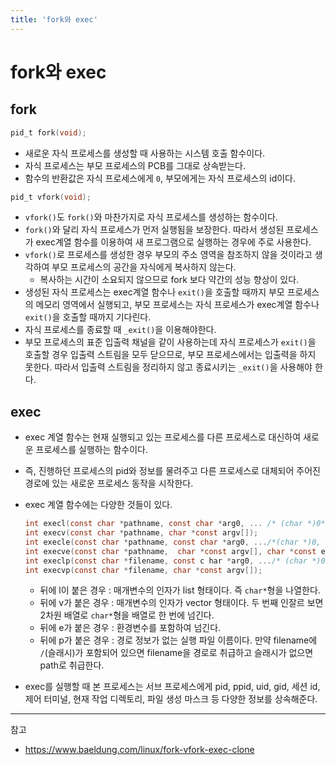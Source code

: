 ```yaml
---
title: 'fork와 exec'
---
```

# fork와 exec

## fork

```c
pid_t fork(void);
```

- 새로운 자식 프로세스를 생성할 때 사용하는 시스템 호출 함수이다.
- 자식 프로세스는 부모 프로세스의 PCB를 그대로 상속받는다.
- 함수의 반환값은 자식 프로세스에게 `0`, 부모에게는 자식 프로세스의 id이다.

```c
pid_t vfork(void);
```

- `vfork()`도 `fork()`와 마찬가지로 자식 프로세스를 생성하는 함수이다.
- `fork()`와 달리 자식 프로세스가 먼저 실행됨을 보장한다. 따라서 생성된 프로세스가 exec계열 함수를 이용하여 새 프로그램으로 실행하는 경우에 주로 사용한다.
- `vfork()`로 프로세스를 생성한 경우 부모의 주소 영역을 참조하지 않을 것이라고 생각하여 부모 프로세스의 공간을 자식에게 복사하지 않는다.
  - 복사하는 시간이 소요되지 않으므로 fork 보다 약간의 성능 향상이 있다.
- 생성된 자식 프로세스는 exec계열 함수나 `exit()`을 호출할 때까지 부모 프로세스의 메모리 영역에서 실행되고, 부모 프로세스는 자식 프로세스가 exec계열 함수나 `exit()`을 호출할 때까지 기다린다.
- 자식 프로세스를 종료할 때 `_exit()`을 이용해야한다. 
- 부모 프로세스의 표준 입출력 채널을 같이 사용하는데 자식 프로세스가 `exit()`을 호출할 경우 입출력 스트림을 모두 닫으므로, 부모 프로세스에서는 입출력을 하지 못한다. 따라서 입출력 스트림을 정리하지 않고 종료시키는 `_exit()`을 사용해야 한다.

## exec

- exec 계열 함수는 현재 실행되고 있는 프로세스를 다른 프로세스로 대신하여 새로운 프로세스를 실행하는 함수이다.
- 즉, 진행하던 프로세스의 pid와 정보를 물려주고 다른 프로세스로 대체되어 주어진 경로에 있는 새로운 프로세스 동작을 시작한다.

- exec 계열 함수에는 다양한 것들이 있다.

    ```c
    int execl(const char *pathname, const char *arg0, ... /* (char *)0*/);
    int execv(const char *pathname, char *const argv[]);
    int execle(const char *pathname, const char *arg0, .../*(char *)0, char *const envp[] */);
    int execve(const char *pathname,  char *const argv[], char *const envp[]);
    int execlp(const char *filename, const c har *arg0, .../* (char *)0 */);
    int execvp(const char *filename, char *const argv[]);
    ```

  - 뒤에 l이 붙은 경우 : 매개변수의 인자가 list 형태이다. 즉 `char*`형을 나열한다.
  - 뒤에 v가 붙은 경우 : 매개변수의 인자가 vector 형태이다. 두 번째 인잘르 보면 2차원 배열로 `char*`형을 배열로 한 번에 넘긴다.
  - 뒤에 e가 붙은 경우 : 환경변수를 포함하여 넘긴다. 
  - 뒤에 p가 붙은 경우 : 경로 정보가 없는 실행 파일 이름이다. 만약 filename에 `/`(슬래시)가 포함되어 있으면 filename을 경로로 취급하고 슬래시가 없으면 path로 취급한다.

- exec를 실행할 때 본 프로세스는 서브 프로세스에게 pid, ppid, uid, gid, 세션 id, 제어 터미널, 현재 작업 디렉토리, 파일 생성 마스크 등 다양한 정보를 상속해준다.

---
참고
- https://www.baeldung.com/linux/fork-vfork-exec-clone
